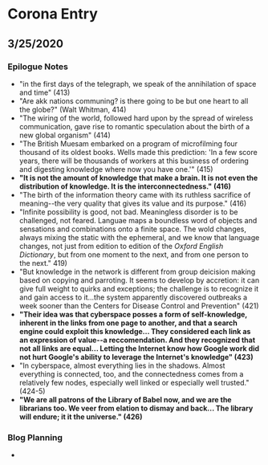 # Corona Entry

## 3/25/2020

### Epilogue Notes

- "in the first days of the telegraph, we speak of the annihilation of space and time" (413)
- "Are akk nations communing? is there going to be but one heart to all the globe?" (Walt Whitman, 414)
- "The wiring of the world, followed hard upon by the spread of wireless communication, gave rise to romantic speculation about the birth of a new global organism" (414)
- "The British Muesam embarked on a program of microfilming four thousand of its oldest books. Wells made this prediction: 'In a few score years, there will be thousands of workers at this business of ordering and digesting knowledge where now you have one.'" (415)
- **"It is not the amount of knowledge that make a brain. It is not even the distribution of knowledge. It is the interconnectedness." (416)**
- "The birth of the information theory came with its ruthless sacrifice of meaning--the very quality that gives its value and its purpose." (416)
- "Infinite possibility is good, not bad. Meaningless disorder is to be challenged, not feared. Languae maps a boundless word of objects and sensations and combinations onto a finite space. The wold changes, always mixing the static with the ephemeral, and we know that language changes, not just from edition to edition of the *Oxford English Dictionary*, but from one moment to the next, and from one person to the next." 419)
- "But knowledge in the network is different from group deicision making based on copying and parroting. It seems to develop by accretion: it can give full weight to quirks and exceptions; the challenge is to recognize it and gain access to it...the system apparently discovered outbreaks a week sooner than the Centers for Disease Control and Prevention" (421)
- **"Their idea was that cyberspace posses a form of self-knowledge, inherent in the links from one page to another, and that a search engine could exploit this knowledge... They considered each link as an expression of value--a reccomendation. And they recognized that not all links are equal... Letting the Internet know how Google work did not hurt Google's ability to leverage the Internet's knowledge" (423)**
- "In cyberspace, almost everything lies in the shadows. Almost everything is connected, too, and the connectedness comes from a relatively few nodes, especially well linked or especially well trusted." (424-5)
- **"We are all patrons of the Library of Babel now, and we are the librarians too. We veer from elation to dismay and back... The library will endure; it it the universe." (426)**

### Blog Planning 
- 